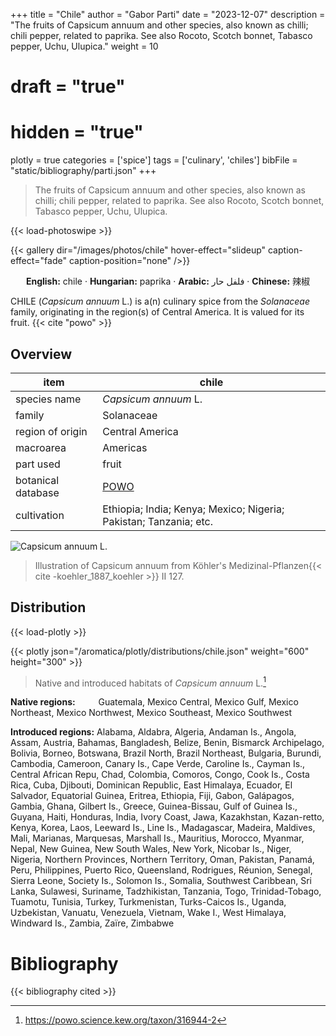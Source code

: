 +++
title = "Chile"
author = "Gabor Parti"
date = "2023-12-07"
description = "The fruits of Capsicum annuum and other species, also known as chilli; chili pepper, related to paprika. See also Rocoto, Scotch bonnet, Tabasco pepper, Uchu, Ulupica."
weight = 10
# draft = "true"
# hidden = "true"
plotly = true
categories = ['spice']
tags = ['culinary', 'chiles']
bibFile = "static/bibliography/parti.json"
+++

>The fruits of Capsicum annuum and other species, also known as chilli; chili pepper, related to paprika. See also Rocoto, Scotch bonnet, Tabasco pepper, Uchu, Ulupica.

{{< load-photoswipe >}}

{{< gallery dir="/images/photos/chile" hover-effect="slideup" caption-effect="fade" caption-position="none" />}}

<center>

**English:** chile · **Hungarian:** paprika · **Arabic:** <span class="arabic-text" dir="rtl">فلفل حار</span> · **Chinese:** <span class="traditional-chinese-text">辣椒</span> 

</center>

CHILE (*Capsicum annuum* L.) is a(n) culinary spice from the *Solanaceae* family, originating in the region(s) of Central America. It is valued for its fruit. {{< cite "powo" >}}

## Overview

|       item       |                              chile                              |
|------------------|-----------------------------------------------------------------|
|   species name   |                       *Capsicum annuum* L.                      |
|      family      |                            Solanaceae                           |
| region of origin |                         Central America                         |
|     macroarea    |                             Americas                            |
|     part used    |                              fruit                              |
|botanical database|       [POWO](https://powo.science.kew.org/taxon/316944-2)       |
|    cultivation   |Ethiopia; India; Kenya; Mexico; Nigeria; Pakistan; Tanzania; etc.|

![*Capsicum annuum* L.](/images/illustrations/chile.png?width=40rem "Illustration of Capsicum annuum from Köhler's Medizinal-Pflanzen")

>Illustration of Capsicum annuum from Köhler's Medizinal-Pflanzen{{< cite -koehler_1887_koehler >}} II 127.

## Distribution

{{< load-plotly >}}

{{< plotly json="/aromatica/plotly/distributions/chile.json" weight="600" height="300" >}}

>Native and introduced habitats of *Capsicum annuum* L.[^powo]

[^powo]: https://powo.science.kew.org/taxon/316944-2

<p style="text-align:left;">

**Native regions:** &ensp; &ensp; &ensp; Guatemala, Mexico Central, Mexico Gulf, Mexico Northeast, Mexico Northwest, Mexico Southeast, Mexico Southwest

**Introduced regions:** Alabama, Aldabra, Algeria, Andaman Is., Angola, Assam, Austria, Bahamas, Bangladesh, Belize, Benin, Bismarck Archipelago, Bolivia, Borneo, Botswana, Brazil North, Brazil Northeast, Bulgaria, Burundi, Cambodia, Cameroon, Canary Is., Cape Verde, Caroline Is., Cayman Is., Central African Repu, Chad, Colombia, Comoros, Congo, Cook Is., Costa Rica, Cuba, Djibouti, Dominican Republic, East Himalaya, Ecuador, El Salvador, Equatorial Guinea, Eritrea, Ethiopia, Fiji, Gabon, Galápagos, Gambia, Ghana, Gilbert Is., Greece, Guinea-Bissau, Gulf of Guinea Is., Guyana, Haiti, Honduras, India, Ivory Coast, Jawa, Kazakhstan, Kazan-retto, Kenya, Korea, Laos, Leeward Is., Line Is., Madagascar, Madeira, Maldives, Mali, Marianas, Marquesas, Marshall Is., Mauritius, Morocco, Myanmar, Nepal, New Guinea, New South Wales, New York, Nicobar Is., Niger, Nigeria, Northern Provinces, Northern Territory, Oman, Pakistan, Panamá, Peru, Philippines, Puerto Rico, Queensland, Rodrigues, Réunion, Senegal, Sierra Leone, Society Is., Solomon Is., Somalia, Southwest Caribbean, Sri Lanka, Sulawesi, Suriname, Tadzhikistan, Tanzania, Togo, Trinidad-Tobago, Tuamotu, Tunisia, Turkey, Turkmenistan, Turks-Caicos Is., Uganda, Uzbekistan, Vanuatu, Venezuela, Vietnam, Wake I., West Himalaya, Windward Is., Zambia, Zaïre, Zimbabwe

</p>



# Bibliography

{{< bibliography cited >}}

